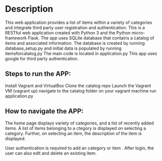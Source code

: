 # Description

This web application provides a list of items within a variety of categories and integrate third party user registration and authentication.
This is a RESTful web application created with Python 3 and the Python micro-framework Flask.
The app uses SQLite database that contains a catalog of items and associated information.
The database is created by running database_setup.py and initial data is populated by running itemsforcatalog.py
The main code is located in application.py
This app uses google for third party authentication.

## Steps to run the APP:

Install Vagrant and VirtualBox
Clone the catalog repo
Launch the Vagrant VM (vagrant up)
navigate to the catalog folder on your vagrant machine
run application.py

## How to navigate the APP:

The home page displays variety of categories, and a list of recently added items.
A list of items belonging to a ctegory is displayed on selecting a category.
Further, on selecting an item, the description of the item is displayed.

User authentication is required to add an category or item .
After login, the user can also edit and delete an existing item.

